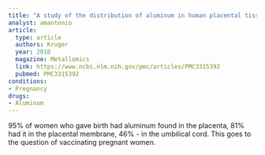 ```yaml
---
title: "A study of the distribution of aluminum in human placental tissues based on alkaline solubilization with determination by electrothermal atomic absorption spectrometry"
analyst: amantonio
article:
  type: article
  authors: Kruger
  year: 2010
  magazine: Metallomics
  link: https://www.ncbi.nlm.nih.gov/pmc/articles/PMC3315392
  pubmed: PMC3315392
conditions:
- Pregnancy
drugs:
- Aluminum
---
```


95% of women who gave birth had aluminum found in the placenta, 81% had it in the placental membrane, 46% - in the umbilical cord. This goes to the question of vaccinating pregnant women.
